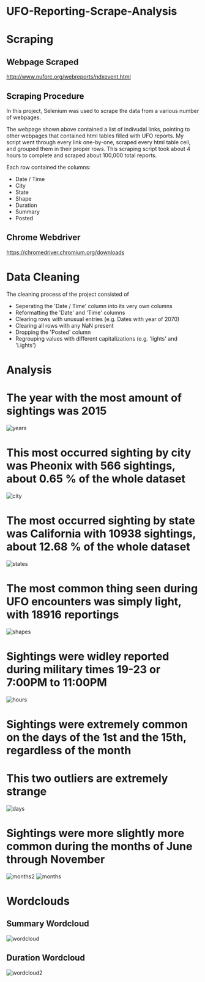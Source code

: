 # UFO-Reporting-Scrape-Analysis

# Scraping
## Webpage Scraped
http://www.nuforc.org/webreports/ndxevent.html

## Scraping Procedure
In this project, Selenium was used to scrape the data from a various number of webpages.

The webpage shown above contained a list of indivudal links, pointing to other webpages that contained html tables filled with UFO reports. My script went through every link one-by-one, scraped every html table cell, and grouped them in their proper rows. This scraping script took about 4 hours to complete and scraped about 100,000 total reports.

Each row contained the columns:
- Date / Time
- City
- State
- Shape
- Duration
- Summary
- Posted

## Chrome Webdriver
https://chromedriver.chromium.org/downloads

# Data Cleaning

The cleaning process of the project consisted of
- Seperating the 'Date / Time' column into its very own columns
- Reformatting the 'Date' and 'Time' columns
- Clearing rows with unusual entries (e.g. Dates with year of 2070)
- Clearing all rows with any NaN present
- Dropping the 'Posted' column
- Regrouping values with different capitalizations (e.g. 'lights' and 'Lights')

# Analysis

# The year with the most amount of sightings was 2015

![years](https://user-images.githubusercontent.com/66498197/147865870-9ef77dbb-6039-4cc0-b66d-045244b9825d.png)

# This most occurred sighting by city was Pheonix with 566 sightings, about 0.65 % of the whole dataset

![city](https://user-images.githubusercontent.com/66498197/147865880-446857b0-af2d-46b1-bc58-827911250d23.png)

# The most occurred sighting by state was California with 10938 sightings, about 12.68 % of the whole dataset

![states](https://user-images.githubusercontent.com/66498197/147865873-80e59a26-350d-4808-9c0d-7607a49d092a.png)

# The most common thing seen during UFO encounters was simply light, with 18916 reportings

![shapes](https://user-images.githubusercontent.com/66498197/147865874-fb04fb01-89d5-4516-bfa2-16d184faffa4.png)

# Sightings were widley reported during military times 19-23 or 7:00PM to 11:00PM

![hours](https://user-images.githubusercontent.com/66498197/147865878-ae0b51d7-d5f7-4bba-97af-17c80d8c8405.png)

# Sightings were extremely common on the days of the 1st and the 15th, regardless of the month
# This two outliers are extremely strange

![days](https://user-images.githubusercontent.com/66498197/147865879-9518d604-c3d7-421e-bc20-c36d427565c4.png)

# Sightings were more slightly more common during the months of June through November

![months2](https://user-images.githubusercontent.com/66498197/147865876-9a37b6ed-3d5c-4f44-b0f9-f5fcece62702.png)
![months](https://user-images.githubusercontent.com/66498197/147865877-1e718412-ea02-429f-89f6-de0e7ced8ff4.png)

# Wordclouds

## Summary Wordcloud
![wordcloud](https://user-images.githubusercontent.com/66498197/147865871-43efe137-de35-412e-adc0-238a3dddf8dd.png)
## Duration Wordcloud
![wordcloud2](https://user-images.githubusercontent.com/66498197/147866188-e9b72f6f-ee0f-4388-9c0f-e58a457c11f1.png)
